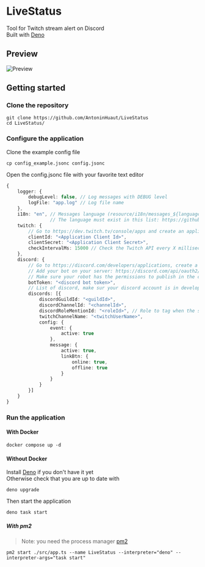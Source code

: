 # LiveStatus

Tool for Twitch stream alert on Discord\
Built with [Deno](https://deno.land)

## Preview

![Preview](https://i.imgur.com/lSUs1b9.png)

## Getting started

### Clone the repository

```console
git clone https://github.com/AntoninHuaut/LiveStatus
cd LiveStatus/
```

### Configure the application

Clone the example config file

```console
cp config_example.jsonc config.jsonc
```

Open the config.jsonc file with your favorite text editor

```typescript
{
    logger: {
        debugLevel: false, // Log messages with DEBUG level                     
        logFile: "app.log" // Log file name
    },
    i18n: "en", // Messages language (resource/i18n/messages_${language}.json).
                // The language must exist in this list: https://github.com/iamkun/dayjs/tree/dev/src/locale
    twitch: {
        // Go to https://dev.twitch.tv/console/apps and create an application (You can put http://localhost/ in OAuth redirection URL)
        clientId: "<Application Client Id>",
        clientSecret: "<Application Client Secret>",
        checkIntervalMs: 15000 // Check the Twitch API every X milliseconds, too low a value may result in the app being banned.
    },
    discord: {
        // Go to https://discord.com/developers/applications, create a bot application
        // Add your bot on your server: https://discord.com/api/oauth2/authorize?client_id=<Insert your bot Application ID here>&permissions=8590445568&scope=bot 
        // Make sure your robot has the permissions to publish in the channel
        botToken: "<discord bot token>",
        // List of discord, make sur your discord account is in developer mode to easily copy guildId/channelId/roleId (Settings -> Advanced -> Developer mode)
        discords: [{
            discordGuildId: "<guildId>",
            discordChannelId: "<channelId>",
            discordRoleMentionId: "<roleId>", // Role to tag when the stream is live, empty to disable
            twitchChannelName: "<twitchUserName>",
            config: {
                event: {
                    active: true
                },
                message: {
                    active: true,
                    linkBtn: {
                        online: true,
                        offline: true
                    }
                }
            }
        }]
    }
}
```

### Run the application

#### With Docker

```console
docker compose up -d
```

#### Without Docker

Install [Deno](https://deno.land/#installation) if you don't have it yet\
Otherwise check that you are up to date with

```console
deno upgrade
```

Then start the application

```console
deno task start
```

##### With pm2

> Note: you need the process manager [pm2](https://pm2.keymetrics.io/)

```console
pm2 start ./src/app.ts --name LiveStatus --interpreter="deno" --interpreter-args="task start"
```
